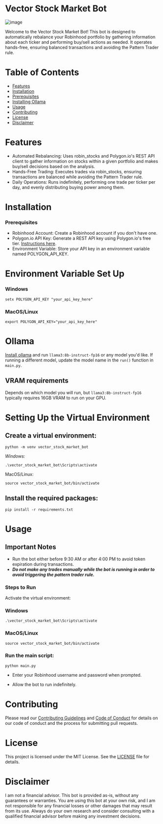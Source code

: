 # Vector Stock Market Bot
![image](https://github.com/user-attachments/assets/24b73d6c-2b0f-4ef8-8a2a-a12db1f46eaf)

Welcome to the Vector Stock Market Bot! This bot is designed to automatically rebalance your Robinhood portfolio by gathering information about each ticker and performing buy/sell actions as needed. It operates hands-free, ensuring balanced transactions and avoiding the Pattern Trader rule.

# Table of Contents
- [Features](#Features)
- [Installation](#Installation)
- [Prerequisites](#Prerequisites)
- [Installing Ollama](#Ollama)
- [Usage](#Usage)
- [Contributing](#Contributing)
- [License](#License)
- [Disclaimer](#Disclaimer)

# Features

- Automated Rebalancing: Uses robin_stocks and Polygon.io's REST API client to gather information on stocks within a given portfolio and makes buy/sell decisions based on the analysis.
- Hands-Free Trading: Executes trades via robin_stocks, ensuring transactions are balanced while avoiding the Pattern Trader rule.
- Daily Operations: Runs indefinitely, performing one trade per ticker per day, and evenly distributing buying power among them.
  
# Installation
### Prerequisites
- Robinhood Account: Create a Robinhood account if you don't have one.
- Polygon.io API Key: Generate a REST API key using Polygon.io's free tier. [Instructions here](https://polygon.io/pricing).
- Environment Variable: Store your API key in an environment variable named POLYGON_API_KEY.

# Environment Variable Set Up

### Windows
`setx POLYGON_API_KEY "your_api_key_here"`
### MacOS/Linux
`export POLYGON_API_KEY="your_api_key_here"`

# Ollama

[Install ollama](https://ollama.com/) and run `llama3:8b-instruct-fp16` or any model you'd like. 
If running a different model, update the model name in the `run()` function in `main.py`.

## VRAM requirements
Depends on which model you will run, but `llama3:8b-instruct-fp16` typically requires 16GB VRAM to run on your GPU.

# Setting Up the Virtual Environment
## Create a virtual environment:

`python -m venv vector_stock_market_bot`

*Windows:*

`.\vector_stock_market_bot\Scripts\activate`

MacOS/Linux:

`source vector_stock_market_bot/bin/activate`

## Install the required packages:

`pip install -r requirements.txt`

# Usage
## Important Notes
- Run the bot either before 9:30 AM or after 4:00 PM to avoid token expiration during transactions.
- ***Do not make any trades manually while the bot is running in order to avoid triggering the pattern trader rule.***
### Steps to Run
Activate the virtual environment:

### Windows
`.\vector_stock_market_bot\Scripts\activate`

### MacOS/Linux
`source vector_stock_market_bot/bin/activate`

### Run the main script:

`python main.py`

- Enter your Robinhood username and password when prompted.

- Allow the bot to run indefinitely.

# Contributing

Please read our [Contributing Guidelines](CONTRIBUTING.md) and [Code of Conduct](CODE_OF_CONDUCT.md) for details on our code of conduct and the process for submitting pull requests.

# License
This project is licensed under the MIT License. See the [LICENSE](https://github.com/SingularityMan/vector_stock_market_bot/tree/main?tab=MIT-1-ov-file#) file for details.

# Disclaimer
I am not a financial advisor. This bot is provided as-is, without any guarantees or warranties. You are using this bot at your own risk, and I am not responsible for any financial losses or other damages that may result from its use. Always do your own research and consider consulting with a qualified financial advisor before making any investment decisions.

